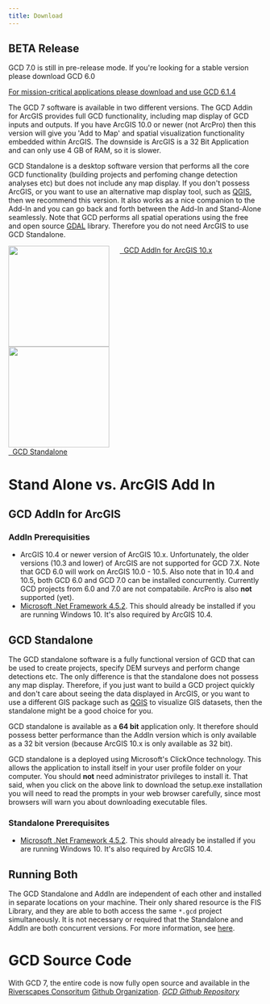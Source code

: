 ```yaml
---
title: Download
---
```


<div class="callout alert">
  <h2>BETA Release</h2>
  <p>GCD 7.0 is still in pre-release mode. If you're looking for a stable version please download GCD 6.0 </p>
  <a href="http://gcd.joewheaton.org/downloads">For mission-critical applications please download and use GCD 6.1.4</a>
</div>

The GCD 7 software is available in two different versions. The GCD Addin for ArcGIS provides full GCD functionality, including map display of GCD inputs and outputs. If you have ArcGIS 10.0 or newer (not ArcPro) then this version will give you 'Add to Map' and spatial visualization functionality embedded within ArcGIS. The downside is ArcGIS is a 32 Bit Application and can only use 4 GB of RAM, so it is slower. 

GCD Standalone is a desktop software version that performs all the core GCD functionality (building projects and perfoming change detection analyses etc) but does not include any map display. If you don't possess ArcGIS, or you want to use an alternative map display tool, such as [QGIS](https://www.qgis.org/en/site), then we recommend this version. It also works as a nice companion to the Add-In and you can go back and forth between the Add-In and Stand-Alone seamlessly. Note that GCD performs all spatial operations using the free and open source [GDAL](http://www.gdal.org/) library. Therefore you do not need ArcGIS to use GCD Standalone.

<div class="row">

<div class="columns small-6">
  <img src="{{ site.baseurl }}/assets/images/gcd_addin.png" style="height:200px">
    <div>
    	<a class="button large expanded" href="https://github.com/Riverscapes/gcd/releases">
        <span class="fa fa-cloud-download"></span>
        &nbsp;&nbsp;GCD AddIn for ArcGIS 10.x</a>
    </div>  
</div>

<div class="columns small-6">
	<div>
  
  <img src="{{ site.baseurl }}/assets/images/gcd_standalone.png" style="height:200px">
    <div>
    	<a class="button large expanded" href="https://github.com/Riverscapes/gcd/releases">
        <span class="fa fa-cloud-download"></span>
        &nbsp;&nbsp;GCD Standalone</a>
    </div>
</div>

</div>

</div>

# Stand Alone vs. ArcGIS Add In

## GCD AddIn for ArcGIS

### AddIn Prerequisities

* ArcGIS 10.4 or newer version of ArcGIS 10.x. Unfortunately, the older versions (10.3 and lower) of ArcGIS are not supported for GCD 7.X. Note that GCD 6.0 will work on ArcGIS 10.0 - 10.5. Also note that in 10.4 and 10.5, both GCD 6.0 and GCD 7.0 can be installed concurrently. Currently GCD projects from 6.0 and 7.0 are not compatabile.  ArcPro is also **not** supported (yet).
* [Microsoft .Net Framework 4.5.2](https://www.microsoft.com/en-ca/download/details.aspx?id=42642). This should already be installed if you are running Windows 10. It's also required by ArcGIS 10.4.



## GCD Standalone

The GCD standalone software is a fully functional version of GCD that can be used to create projects, specify DEM surveys and perform change detections etc. The only difference is that the standalone does not possess any map display. Therefore, if you just want to build a GCD project quickly and don't care about seeing the data displayed in ArcGIS, or you want to use a different GIS package such as [QGIS](https://www.qgis.org/en/site) to visualize GIS datasets, then the standalone might be a good choice for you.

GCD standalone is available as a **64 bit** application only. It therefore should possess better performance than the AddIn version which is only available as a 32 bit version (because ArcGIS 10.x is only available as 32 bit).

GCD standalone is a deployed using Microsoft's ClickOnce technology. This allows the application to install itself in your user profile folder on your computer. You should **not** need administrator privileges to install it. That said, when you click on the above link to download the setup.exe installation you will need to read the prompts in your web browser carefully, since most browsers will warn you about downloading executable files.



### Standalone Prerequisites

* [Microsoft .Net Framework 4.5.2](https://www.microsoft.com/en-ca/download/details.aspx?id=42642). This should already be installed if you are running Windows 10. It's also required by ArcGIS 10.4.

## Running Both
The GCD Standalone and AddIn are independent of each other and installed in separate locations on your machine. Their only shared resource is the FIS Library, and they are able to both access the same `*.gcd` project simultaneously. It is not necessary or required that the Standalone and AddIn are both concurrent versions. For more information, see [here](https://github.com/Riverscapes/gcd/issues/196).
# GCD Source Code
With GCD 7, the entire code is now fully open source and available in the [Riverscapes Consoritum](http://riverscapes.xyz) [Github Organization](https://github.com/Riverscapes). 
<a class="button large expanded" href="https://github.com/Riverscapes/gcd/"><i class="fa fa-github"/> GCD Github Repository</a>
